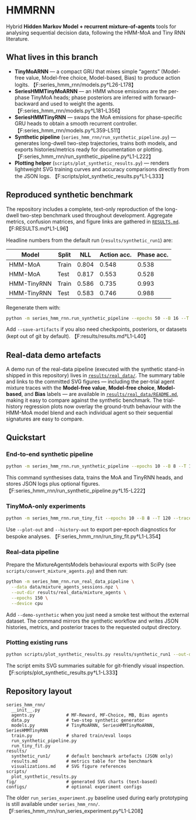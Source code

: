 # HMMRNN

Hybrid **Hidden Markov Model + recurrent mixture-of-agents** tools for analysing sequential decision data, following the HMM-MoA and Tiny RNN literature.

## What lives in this branch

- **TinyMoARNN** — a compact GRU that mixes simple “agents” (Model-free value, Model-free choice, Model-based, Bias) to produce action logits. 【F:series_hmm_rnn/models.py†L26-L178】
- **SeriesHMMTinyMoARNN** — an HMM whose emissions are the per-phase TinyMoA heads; phase posteriors are inferred with forward–backward and used to weight the agents. 【F:series_hmm_rnn/models.py†L181-L356】
- **SeriesHMMTinyRNN** — swaps the MoA emissions for phase-specific GRU heads to obtain a smooth recurrent controller. 【F:series_hmm_rnn/models.py†L359-L511】
- **Synthetic pipeline** (`series_hmm_rnn/run_synthetic_pipeline.py`) — generates long-dwell two-step trajectories, trains both models, and exports histories/metrics ready for documentation or plotting. 【F:series_hmm_rnn/run_synthetic_pipeline.py†L1-L222】
- **Plotting helper** (`scripts/plot_synthetic_results.py`) — renders lightweight SVG training curves and accuracy comparisons directly from the JSON logs. 【F:scripts/plot_synthetic_results.py†L1-L333】

## Reproduced synthetic benchmark

The repository includes a complete, text-only reproduction of the long-dwell two-step benchmark used throughout development. Aggregate metrics, confusion matrices, and figure links are gathered in [`RESULTS.md`](RESULTS.md). 【F:RESULTS.md†L1-L96】

Headline numbers from the default run (`results/synthetic_run1`) are:

| Model | Split | NLL | Action acc. | Phase acc. |
| --- | --- | --- | --- | --- |
| HMM-MoA | Train | 0.804 | 0.548 | 0.538 |
| HMM-MoA | Test | 0.817 | 0.553 | 0.528 |
| HMM-TinyRNN | Train | 0.586 | 0.735 | 0.993 |
| HMM-TinyRNN | Test | 0.583 | 0.746 | 0.988 |

Regenerate them with:

```bash
python -m series_hmm_rnn.run_synthetic_pipeline --epochs 50 --B 16 --T 200 --out-dir results/synthetic_run1 --device cpu
```

Add `--save-artifacts` if you also need checkpoints, posteriors, or datasets (kept out of git by default). 【F:results/results.md†L1-L40】

## Real-data demo artefacts

A demo run of the real-data pipeline (executed with the synthetic stand-in shipped in this
repository) lives in [`results/real_data/`](results/real_data/). The summary table and
links to the committed SVG figures — including the per-trial agent mixture traces with
the **Model-free value**, **Model-free choice**, **Model-based**, and **Bias** labels — are
available in [`results/real_data/README.md`](results/real_data/README.md), making it easy to compare
against the synthetic benchmark. The trial-history regression plots now overlay the ground-truth
behaviour with the HMM-MoA model blend and each individual agent so their sequential signatures
are easy to compare.

## Quickstart

### End-to-end synthetic pipeline

```bash
python -m series_hmm_rnn.run_synthetic_pipeline --epochs 10 --B 8 --T 120 --out-dir outputs/demo --device cpu
```

This command synthesises data, trains the MoA and TinyRNN heads, and stores JSON logs plus optional figures. 【F:series_hmm_rnn/run_synthetic_pipeline.py†L15-L222】

### TinyMoA-only experiments

```bash
python -m series_hmm_rnn.run_tiny_fit --epochs 10 --B 8 --T 120 --trace-out '' --device cpu
```

Use `--plot-out` and `--history-out` to export per-epoch diagnostics for bespoke analyses. 【F:series_hmm_rnn/run_tiny_fit.py†L1-L354】

### Real-data pipeline

Prepare the MixtureAgentsModels behavioural exports with SciPy (see
`scripts/convert_mixture_agents.py`) and then run:

```bash
python -m series_hmm_rnn.run_real_data_pipeline \
  --data data/mixture_agents_sessions.npz \
  --out-dir results/real_data/mixture_agents \
  --epochs 150 \
  --device cpu
```

Add `--demo-synthetic` when you just need a smoke test without the external
dataset.  The command mirrors the synthetic workflow and writes JSON histories,
metrics, and posterior traces to the requested output directory.

### Plotting existing runs

```bash
python scripts/plot_synthetic_results.py results/synthetic_run1 --out-dir fig --prefix synthetic_run1
```

The script emits SVG summaries suitable for git-friendly visual inspection. 【F:scripts/plot_synthetic_results.py†L1-L333】

## Repository layout

```
series_hmm_rnn/
  __init__.py
  agents.py            # MF-Reward, MF-Choice, MB, Bias agents
  data.py              # two-step synthetic generator
  models.py            # TinyMoARNN, SeriesHMMTinyMoARNN, SeriesHMMTinyRNN
  train.py             # shared train/eval loops
  run_synthetic_pipeline.py
  run_tiny_fit.py
results/
  synthetic_run1/      # default benchmark artefacts (JSON only)
  results.md           # metrics table for the benchmark
  visualizations.md    # SVG figure references
scripts/
  plot_synthetic_results.py
fig/                   # generated SVG charts (text-based)
configs/               # optional experiment configs
```

The older `run_series_experiment.py` baseline used during early prototyping is still available under `series_hmm_rnn/`. 【F:series_hmm_rnn/run_series_experiment.py†L1-L208】
